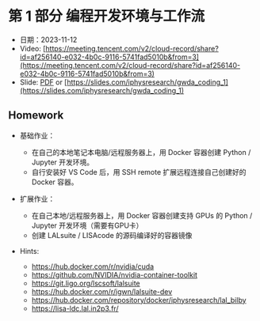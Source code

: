 

# 第 1 部分 编程开发环境与工作流


- 日期：2023-11-12
- Video: [https://meeting.tencent.com/v2/cloud-record/share?id=af256140-e032-4b0c-9116-5741fad5010b&from=3](https://meeting.tencent.com/v2/cloud-record/share?id=af256140-e032-4b0c-9116-5741fad5010b&from=3)
- Slide: [PDF](./slide.pdf) or [https://slides.com/iphysresearch/gwda_coding_1](https://slides.com/iphysresearch/gwda_coding_1)

## Homework

- 基础作业：
  - 在自己的本地笔记本电脑/远程服务器上，用 Docker 容器创建 Python / Jupyter 开发环境。
  - 自行安装好 VS Code 后，用 SSH remote 扩展远程连接自己创建好的 Docker 容器。
- 扩展作业：
  - 在自己本地/远程服务器上，用 Docker 容器创建支持 GPUs 的 Python / Jupyter 开发环境（需要有GPU卡）
  - 创建 LALsuite / LISAcode 的源码编译好的容器镜像
 
- Hints:
  - https://hub.docker.com/r/nvidia/cuda
  - https://github.com/NVIDIA/nvidia-container-toolkit
  - https://git.ligo.org/lscsoft/lalsuite
  - https://hub.docker.com/r/igwn/lalsuite-dev
  - https://hub.docker.com/repository/docker/iphysresearch/lal_bilby
  - https://lisa-ldc.lal.in2p3.fr/
